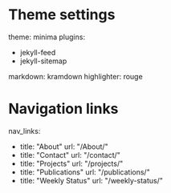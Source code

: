 # Theme settings
theme: minima
plugins:
  - jekyll-feed
  - jekyll-sitemap

markdown: kramdown
highlighter: rouge

# Navigation links
nav_links:
  - title: "About"
    url: "/About/"
  - title: "Contact"
    url: "/contact/"
  - title: "Projects"
    url: "/projects/"
  - title: "Publications"
    url: "/publications/"
  - title: "Weekly Status"
    url: "/weekly-status/"

